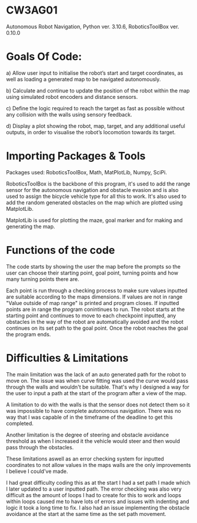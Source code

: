 # CW3AG01 
Autonomous Robot Navigation,
 Python ver. 3.10.6,
 RoboticsToolBox ver. 0.10.0

# Goals Of Code:
a) Allow user input to initialise the robot’s start and target coordinates, as well as loading a generated map to be navigated autonomously.

b) Calculate and continue to update the position of the robot within the map using simulated robot encoders and distance sensors.

c) Define the logic required to reach the target as fast as possible without any collision with the walls using sensory feedback.

d) Display a plot showing the robot, map, target, and any additional useful outputs, in order to visualise the robot’s locomotion towards its target.

# Importing Packages & Tools
Packages used: RoboticsToolBox, Math, MatPlotLib, Numpy, SciPi.

RoboticsToolBox is the backbone of this program, it's used to add the range sensor for the autonomous navigation and obstacle evasion and is also used to assign the bicycle vehicle type for all this to work. It's also used to add the random generated obstacles on the map which are plotted using MatplotLib.

MatplotLib is used for plotting the maze, goal marker and for making and generating the map.

# Functions of the code
The code starts by showing the user the map before the prompts so the user can choose their starting point, goal point, turning points and how many turning points there are.  

Each point is run through a checking process to make sure values inputted are suitable according to the maps dimensions. If values are not in range "Value outside of map range" is printed and program closes. If inputted points are in range the program conintinues to run. The robot starts at the starting point and continues to move to each checkpoint inputted, any obstacles in the way of the robot are automatically avoided and the robot continues on its set path to the goal point. Once the robot reaches the goal the program ends.

# Difficulties & Limitations
The main limitation was the lack of an auto generated path for the robot to move on. The issue was when curve fitting was used the curve would pass through the walls and wouldn't be suitable. That's why I designed a way for the user to input a path at the start of the program after a view of the map.

A limitation to do with the walls is that the sensor does not detect them so it was impossible to have complete autonomous navigation. There was no way that I was capable of in the timeframe of the deadline to get this completed. 

Another limitation is the degree of steering and obstacle avoidance threshold as when I increased it the vehicle would steer and then would pass through the obstacles.

These limitations aswell as an error checking system for inputted coordinates to not allow values in the maps walls are the only improvements I believe I could've made.

I had great difficulty coding this as at the start I had a set path I made which I later updated to a user inputted path. The error checking was also very difficult as the amount of loops I had to create for this to work and loops within loops caused me to have lots of errors and issues with indenting and logic it took a long time to fix. I also had an issue implementing the obstacle avoidance at the start at the same time as the set path movement.






